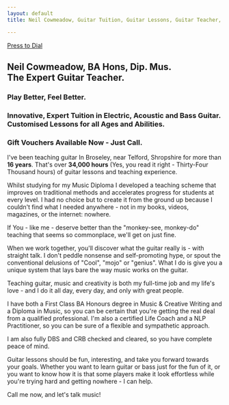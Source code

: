 ```yaml
---
layout: default
title: Neil Cowmeadow, Guitar Tuition, Guitar Lessons, Guitar Teacher, Bass Lessons, Instrument Repair, Technician, Telford, Guitar Repair, Guitar Expert, How to Play Guitar, How to Play Bass, DBS, CRB checked, Broseley, Bridgnorth, Much Wenlock, How to Compose, Composition, Technique, Easy Guitar, For Beginners, For Intermediates, For Experts

---
```


<div class="jumbotron">
  <a class="btn btn-large btn-success" href="tel:07968077280" onclick="ga('send', 'event', 'button', 'click', 'call-me'); return true;">
    Press to Dial
  </a>
  <div class="text">
    <h2>Neil Cowmeadow, BA Hons, Dip. Mus.<br /><strong>The Expert Guitar Teacher.</strong></h2>
    <h3>Play Better, Feel Better.</h3>
    <h3> Innovative, Expert Tuition in Electric, Acoustic and Bass Guitar.<br/>Customised Lessons for all Ages and Abilities.</h3>
  </div>
</div>

<h3>
  Gift Vouchers Available Now - Just Call.
</h3>

   I've been teaching guitar In Broseley, near Telford, Shropshire for more than <strong>16 years</strong>. That's over <strong>34,000 hours</strong> (Yes, you read it right - Thirty-Four Thousand hours) of guitar lessons and teaching experience.
   
   Whilst studying for my Music Diploma I developed a teaching scheme that improves on traditional methods and accelerates progress for students at every level. I had no choice but to create it from the ground up because I couldn't find what I needed anywhere - not in my books, videos, magazines, or the internet: nowhere.
   
   If You - like me - deserve better than the "monkey-see, monkey-do" teaching that seems so commonplace, we'll get on just fine. 
  
  When we work together, you'll discover what the guitar really is - with straight talk. I don't peddle  nonsense and self-promoting hype, or spout the conventional delusions of "Cool", "mojo" or "genius". What I do is give you a unique system that lays bare the way music works on the guitar.

  Teaching guitar, music and creativity is both my full-time job and my life's love - and I do it all day, every day, and only with great people. 

 

  I have both a First Class BA Honours degree in Music & Creative Writing and a Diploma in Music, so you can be certain that you're getting the real deal from a qualified professional. I'm also a certified Life Coach and a NLP Practitioner, so you can be sure of a flexible and sympathetic approach.

I am also fully DBS and CRB checked and cleared, so you have complete peace of mind.

Guitar lessons should be fun, interesting, and take you forward towards your goals. Whether you want to learn guitar or bass just for the fun of it, or you want to know how it is that some players make it look effortless while you're trying hard and getting nowhere - I can help. 

Call me now, and let's talk music!

